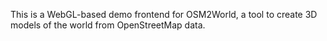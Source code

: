 This is a WebGL-based demo frontend for OSM2World, a tool to create 3D models of the world from OpenStreetMap data.